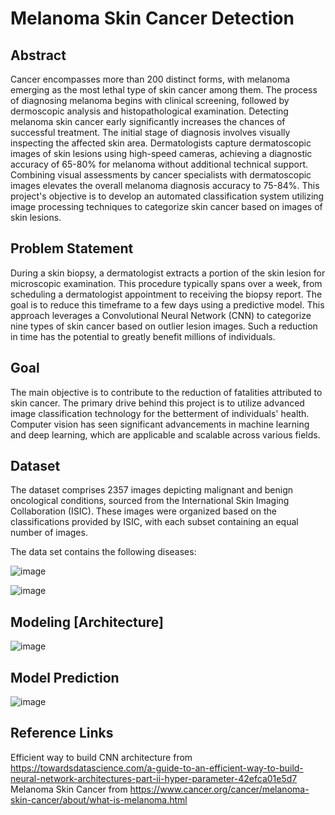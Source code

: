 # Melanoma Skin Cancer Detection
## Abstract
Cancer encompasses more than 200 distinct forms, with melanoma emerging as the most lethal type of skin cancer among them. The process of diagnosing melanoma begins with clinical screening, followed by dermoscopic analysis and histopathological examination. Detecting melanoma skin cancer early significantly increases the chances of successful treatment. The initial stage of diagnosis involves visually inspecting the affected skin area. Dermatologists capture dermatoscopic images of skin lesions using high-speed cameras, achieving a diagnostic accuracy of 65-80% for melanoma without additional technical support. Combining visual assessments by cancer specialists with dermatoscopic images elevates the overall melanoma diagnosis accuracy to 75-84%. This project's objective is to develop an automated classification system utilizing image processing techniques to categorize skin cancer based on images of skin lesions.

## Problem Statement
 During a skin biopsy, a dermatologist extracts a portion of the skin lesion for microscopic examination. This procedure typically spans over a week, from scheduling a dermatologist appointment to receiving the biopsy report. The goal is to reduce this timeframe to a few days using a predictive model. This approach leverages a Convolutional Neural Network (CNN) to categorize nine types of skin cancer based on outlier lesion images. Such a reduction in time has the potential to greatly benefit millions of individuals.

## Goal
The main objective is to contribute to the reduction of fatalities attributed to skin cancer. The primary drive behind this project is to utilize advanced image classification technology for the betterment of individuals' health. Computer vision has seen significant advancements in machine learning and deep learning, which are applicable and scalable across various fields.

## Dataset
The dataset comprises 2357 images depicting malignant and benign oncological conditions, sourced from the International Skin Imaging Collaboration (ISIC). These images were organized based on the classifications provided by ISIC, with each subset containing an equal number of images.

The data set contains the following diseases:

![image](https://github.com/swaraj0009/Melanoma-Skin-Cancer-Detection-Swaraj-Assign/assets/146698086/57d0aad4-562d-4e0a-a8ef-a415a5bd7064)

![image](https://github.com/swaraj0009/Melanoma-Skin-Cancer-Detection-Swaraj-Assign/assets/146698086/2644e3e4-f778-4211-ba79-b60c42b6ddbc)

## Modeling [Architecture]

![image](https://github.com/swaraj0009/Melanoma-Skin-Cancer-Detection-Swaraj-Assign/assets/146698086/0df5ffcb-8f66-4f32-8744-84e9ae6d00f6)

## Model Prediction

![image](https://github.com/swaraj0009/Melanoma-Skin-Cancer-Detection-Swaraj-Assign/assets/146698086/215e81da-f0f8-476f-a80b-985d5e5c7a62)

## Reference Links

Efficient way to build CNN architecture from https://towardsdatascience.com/a-guide-to-an-efficient-way-to-build-neural-network-architectures-part-ii-hyper-parameter-42efca01e5d7
Melanoma Skin Cancer from https://www.cancer.org/cancer/melanoma-skin-cancer/about/what-is-melanoma.html



